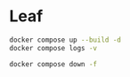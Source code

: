 # Leaf


```bash
docker compose up --build -d
docker compose logs -v
```

```bash
docker compose down -f